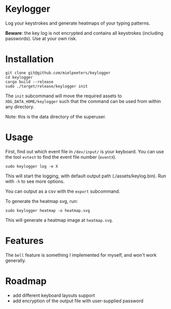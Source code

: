 # Keylogger

Log your keystrokes and generate heatmaps of your typing patterns.


**Beware**: the key log is not encrypted and contains all keystrokes (including passwords). Use at your own risk.

# Installation

```shell
git clone git@github.com/mielpeeters/keylogger
cd keylogger
cargo build --release
sudo ./target/release/keylogger init
```
The `init` subcommand will move the required assets to `XDG_DATA_HOME/keylogger` such that the 
command can be used from within any directory.

Note: this is the data directory of the superuser.

# Usage
First, find out which event file in `/dev/input/` is your keyboard. 
You can use the tool `evtest` to find the event file number (`eventX`).

```shell
sudo keylogger log -e X
```
This will start the logging, with default output path (./assets/keylog.bin). Run with `-h` to see more options.


You can output as a csv with the `export` subcommand.


To generate the heatmap svg, run:
```shell
sudo keylogger heatmap -o heatmap.svg
```
This will generate a heatmap image at `heatmap.svg`.

# Features
The `bell` feature is something I implemented for myself, and won't work generally.


# Roadmap

- add different keyboard layouts support
- add encryption of the output file with user-supplied password
